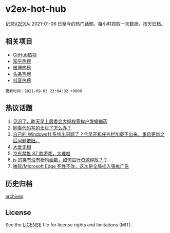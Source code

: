 # v2ex-hot-hub

 记录[V2EX](https://www.v2ex.com/)从 2021-01-06 日至今的热门话题。每小时抓取一次数据，按天[归档](archives)。
 
 ## 相关项目

- [GitHub热榜](https://github.com/snaildev/github-hot-hub)
- [知乎热榜](https://github.com/snaildev/zhihu-hot-hub)
- [微博热榜](https://github.com/snaildev/weibo-hot-hub)
- [头条热榜](https://github.com/snaildev/toutiao-hot-hub)
- [抖音热榜](https://github.com/snaildev/douyin-hot-hub)


 `更新时间：2021-09-03 23:04:32 +0800`

## 热议话题

1. [见识了，昨天早上居委会大妈挨家挨户发蟑螂药](https://www.v2ex.com/t/799576)
1. [同事代码写的太烂了怎么办？](https://www.v2ex.com/t/799688)
1. [自己的 Windows11 系统出问题了？今早开机任务栏加载不出来。重启更新之后问题依旧。](https://www.v2ex.com/t/799583)
1. [大爱无相](https://www.v2ex.com/t/799594)
1. [京东禁售 87 款游戏，太难啦](https://www.v2ex.com/t/799665)
1. [js 的类有没有析构函数，如何进行资源释放？？](https://www.v2ex.com/t/799592)
1. [微软/Microsoft Edge 死性不改，这次是全局插入强推广告](https://www.v2ex.com/t/799634)

## 历史归档

[archives](archives)

## License

See the [LICENSE](LICENSE) file for license rights and limitations (MIT).
